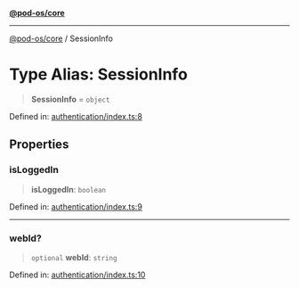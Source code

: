 [**@pod-os/core**](../README.md)

***

[@pod-os/core](../globals.md) / SessionInfo

# Type Alias: SessionInfo

> **SessionInfo** = `object`

Defined in: [authentication/index.ts:8](https://github.com/pod-os/PodOS/blob/1aecf6de76fa668e7779c8aad7b604e498d41244/core/src/authentication/index.ts#L8)

## Properties

### isLoggedIn

> **isLoggedIn**: `boolean`

Defined in: [authentication/index.ts:9](https://github.com/pod-os/PodOS/blob/1aecf6de76fa668e7779c8aad7b604e498d41244/core/src/authentication/index.ts#L9)

***

### webId?

> `optional` **webId**: `string`

Defined in: [authentication/index.ts:10](https://github.com/pod-os/PodOS/blob/1aecf6de76fa668e7779c8aad7b604e498d41244/core/src/authentication/index.ts#L10)
